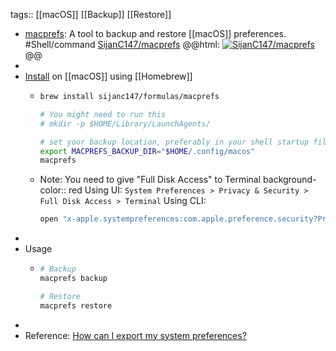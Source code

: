 tags:: [[macOS]] [[Backup]] [[Restore]]

- [macprefs](https://github.com/SijanC147/macprefs): A tool to backup and restore [[macOS]] preferences. #Shell/command
  [SijanC147/macprefs](https://github.com/SijanC147/macprefs)
  @@html: <a href="https://github.com/SijanC147/macprefs/"><img src="https://github-readme-stats-astronomer.vercel.app/api/pin/?username=SijanC147&repo=macprefs&theme=tokyonight" alt="SijanC147/macprefs"/></a>@@
-
- [Install](https://github.com/SijanC147/macprefs#installation) on [[macOS]] using [[Homebrew]]
	- ```bash
	  brew install sijanc147/formulas/macprefs
	  
	  # You might need to run this
	  # mkdir -p $HOME/Library/LaunchAgents/
	  
	  # set your backup location, preferably in your shell startup file
	  export MACPREFS_BACKUP_DIR="$HOME/.config/macos"
	  macprefs
	  ```
	- Note: You need to give "Full Disk Access" to Terminal
	  background-color:: red
	  Using UI: `System Preferences > Privacy & Security > Full Disk Access > Terminal`
	  Using CLI:
	  ```bash
	  open "x-apple.systempreferences:com.apple.preference.security?Privacy_AllFiles"
	  ```
-
- Usage
	- ```bash
	  # Backup
	  macprefs backup
	  
	  # Restore
	  macprefs restore
	  ```
-
- Reference: [How can I export my system preferences?](https://apple.stackexchange.com/a/305540)